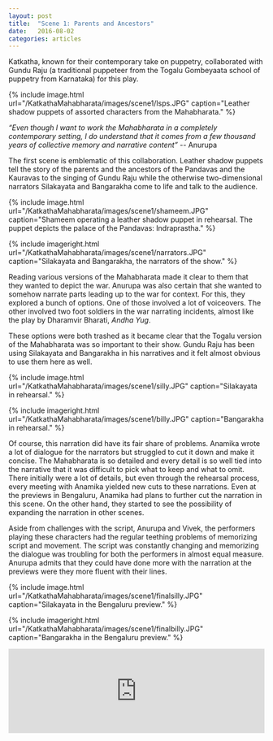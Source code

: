 ```yaml
---
layout: post
title:  "Scene 1: Parents and Ancestors"
date:   2016-08-02
categories: articles
---
```


Katkatha, known for their contemporary take on puppetry, collaborated with Gundu Raju (a traditional puppeteer from the Togalu Gombeyaata school of puppetry from Karnataka) for this play. 

{% include image.html url="/KatkathaMahabharata/images/scene1/lsps.JPG" caption="Leather shadow puppets of assorted characters from the Mahabharata." %}
<br>

*“Even though I want to work the Mahabharata in a completely contemporary setting, I do understand that it comes from a few thousand years of collective memory and narrative content”* -- Anurupa 


The first scene is emblematic of this collaboration. Leather shadow puppets tell the story of the parents and the ancestors of the Pandavas and the Kauravas to the singing of Gundu Raju while the otherwise two-dimensional narrators Silakayata and Bangarakha come to life and talk to the audience. 

{% include image.html url="/KatkathaMahabharata/images/scene1/shameem.JPG" caption="Shameem operating a leather shadow puppet in rehearsal. The puppet depicts the palace of the Pandavas: Indraprastha." %}

{% include imageright.html url="/KatkathaMahabharata/images/scene1/narrators.JPG" caption="Silakayata and Bangarakha, the narrators of the show." %}
<br>

Reading various versions of the Mahabharata made it clear to them that they wanted to depict the war. Anurupa was also certain that she wanted to somehow narrate parts leading up to the war for context. For this, they explored a bunch of options. One of those involved a lot of voiceovers. The other involved two foot soldiers in the war narrating incidents, almost like the play by Dharamvir Bharati, *Andha Yug*. 


These options were both trashed as it became clear that the Togalu version of the Mahabharata was so important to their show. Gundu Raju has been using Silakayata and Bangarakha in his narratives and it felt almost obvious to use them here as well. 

{% include image.html url="/KatkathaMahabharata/images/scene1/silly.JPG" caption="Silakayata in rehearsal." %}

{% include imageright.html url="/KatkathaMahabharata/images/scene1/billy.JPG" caption="Bangarakha in rehearsal." %}
<br>

Of course, this narration did have its fair share of problems. Anamika wrote a lot of dialogue for the narrators but struggled to cut it down and make it concise. The Mahabharata is so detailed and every detail is so well tied into the narrative that it was difficult to pick what to keep and what to omit. There initially were a lot of details, but even through the rehearsal process, every meeting with Anamika yielded new cuts to these narrations. Even at the previews in Bengaluru, Anamika had plans to further cut the narration in this scene. On the other hand, they started to see the possibility of expanding the narration in other scenes. 


Aside from challenges with the script, Anurupa and Vivek, the performers playing these characters had the regular teething problems of memorizing script and movement. The script was constantly changing and memorizing the dialogue was troubling for both the performers in almost equal measure. Anurupa admits that they could have done more with the narration at the previews were they more fluent with their lines. 

{% include image.html url="/KatkathaMahabharata/images/scene1/finalsilly.JPG" caption="Silakayata in the Bengaluru preview." %}

{% include imageright.html url="/KatkathaMahabharata/images/scene1/finalbilly.JPG" caption="Bangarakha in the Bengaluru preview." %}
<br>

<iframe width="100%" height="166" scrolling="no" frameborder="no" src="https://w.soundcloud.com/player/?url=https%3A//api.soundcloud.com/tracks/280569900&amp;color=ff5500&amp;auto_play=false&amp;hide_related=false&amp;show_comments=true&amp;show_user=true&amp;show_reposts=false"></iframe>